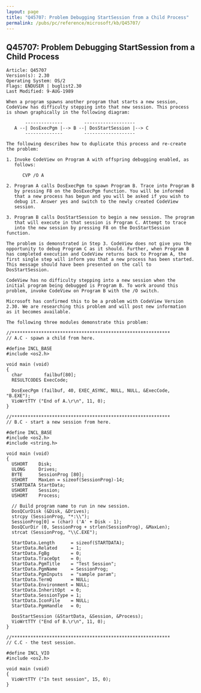 ```yaml
---
layout: page
title: "Q45707: Problem Debugging StartSession from a Child Process"
permalink: /pubs/pc/reference/microsoft/kb/Q45707/
---
```


## Q45707: Problem Debugging StartSession from a Child Process

	Article: Q45707
	Version(s): 2.30
	Operating System: OS/2
	Flags: ENDUSER | buglist2.30
	Last Modified: 9-AUG-1989
	
	When a program spawns another program that starts a new session,
	CodeView has difficulty stepping into that new session. This process
	is shown graphically in the following diagram:
	
	       --------------        -------------------
	   A --| DosExecPgm |--> B --| DosStartSession |--> C
	       --------------        -------------------
	
	The following describes how to duplicate this process and re-create
	the problem:
	
	1. Invoke CodeView on Program A with offspring debugging enabled, as
	   follows:
	
	      CVP /O A
	
	2. Program A calls DosExecPgm to spawn Program B. Trace into Program B
	   by pressing F8 on the DosExecPgm function. You will be informed
	   that a new process has begun and you will be asked if you wish to
	   debug it. Answer yes and switch to the newly created CodeView
	   session.
	
	3. Program B calls DosStartSession to begin a new session. The program
	   that will execute in that session is Program C. Attempt to trace
	   into the new session by pressing F8 on the DosStartSession function.
	
	The problem is demonstrated in Step 3. CodeView does not give you the
	opportunity to debug Program C as it should. Further, when Program B
	has completed execution and CodeView returns back to Program A, the
	first single step will inform you that a new process has been started.
	This message should have been presented on the call to
	DosStartSession.
	
	CodeView has no difficulty stepping into a new session when the
	initial program being debugged is Program B. To work around this
	problem, invoke CodeView on Program B with the /O switch.
	
	Microsoft has confirmed this to be a problem with CodeView Version
	2.30. We are researching this problem and will post new information
	as it becomes available.
	
	The following three modules demonstrate this problem:
	
	//***********************************************************
	// A.C - spawn a child from here.
	
	#define INCL_BASE
	#include <os2.h>
	
	void main (void)
	{
	  char        failbuf[80];
	  RESULTCODES ExecCode;
	
	  DosExecPgm (failbuf, 40, EXEC_ASYNC, NULL, NULL, &ExecCode, "B.EXE");
	  VioWrtTTY ("End of A.\r\n", 11, 0);
	}
	
	//***********************************************************
	// B.C - start a new session from here.
	
	#define INCL_BASE
	#include <os2.h>
	#include <string.h>
	
	void main (void)
	{
	  USHORT    Disk;
	  ULONG     Drives;
	  BYTE      SessionProg [80];
	  USHORT    MaxLen = sizeof(SessionProg)-14;
	  STARTDATA StartData;
	  USHORT    Session;
	  USHORT    Process;
	
	  // Build program name to run in new session.
	  DosQCurDisk (&Disk, &Drives);
	  strcpy (SessionProg, "*:\\");
	  SessionProg[0] = (char) ('A' + Disk - 1);
	  DosQCurDir (0, SessionProg + strlen(SessionProg), &MaxLen);
	  strcat (SessionProg, "\\C.EXE");
	
	  StartData.Length      = sizeof(STARTDATA);
	  StartData.Related     = 1;
	  StartData.FgBg        = 0;
	  StartData.TraceOpt    = 0;
	  StartData.PgmTitle    = "Test Session";
	  StartData.PgmName     = SessionProg;
	  StartData.PgmInputs   = "sample param";
	  StartData.TermQ       = NULL;
	  StartData.Environment = NULL;
	  StartData.InheritOpt  = 0;
	  StartData.SessionType = 1;
	  StartData.IconFile    = NULL;
	  StartData.PgmHandle   = 0;
	
	  DosStartSession (&StartData, &Session, &Process);
	  VioWrtTTY ("End of B.\r\n", 11, 0);
	}
	
	//***********************************************************
	// C.C - the test session.
	
	#define INCL_VIO
	#include <os2.h>
	
	void main (void)
	{
	  VioWrtTTY ("In test session", 15, 0);
	}
